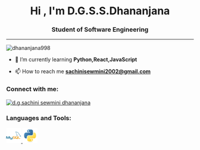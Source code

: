 <h1 align="center">Hi , I'm D.G.S.S.Dhananjana</h1>
<h3 align="center">Student of Software Engineering</h3>
<hr>
<p align="left"> <img src="https://komarev.com/ghpvc/?username=dhananjana998&label=Profile%20views&color=0e75b6&style=flat" alt="dhananjana998" /> </p>

- 🌱 I’m currently learning **Python,React,JavaScript**

- 📫 How to reach me **sachinisewmini2002@gmail.com**

<h3 align="left">Connect with me:</h3>
<p align="left">
<a href="https://linkedin.com/in/d.g.sachini sewmini dhananjana" target="blank"><img align="center" src="https://raw.githubusercontent.com/rahuldkjain/github-profile-readme-generator/master/src/images/icons/Social/linked-in-alt.svg" alt="d.g.sachini sewmini dhananjana" height="30" width="40" /></a>
</p>

<h3 align="left">Languages and Tools:</h3>
<p align="left"> <a href="https://www.mysql.com/" target="_blank" rel="noreferrer"> <img src="https://raw.githubusercontent.com/devicons/devicon/master/icons/mysql/mysql-original-wordmark.svg" alt="mysql" width="40" height="40"/> </a> <a href="https://www.python.org" target="_blank" rel="noreferrer"> <img src="https://raw.githubusercontent.com/devicons/devicon/master/icons/python/python-original.svg" alt="python" width="40" height="40"/> </a> </p>
